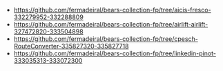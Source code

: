 * https://github.com/fermadeiral/bears-collection-fp/tree/aicis-fresco-332279952-332288809
* https://github.com/fermadeiral/bears-collection-fp/tree/airlift-airlift-327472820-333504898
* https://github.com/fermadeiral/bears-collection-fp/tree/cpesch-RouteConverter-335827320-335827718
* https://github.com/fermadeiral/bears-collection-fp/tree/linkedin-pinot-333035313-333072300

